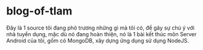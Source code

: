 # blog-of-tlam
Đây là 1 source tôi đang phô trương những gì mà tôi có, để gây sự chú ý với nhà tuyển dụng, mặc dù nó đang hoàn thiện, nó là 1 bài kết thúc môn Server Android của tôi, gồm có MongoDB, xây dựng ứng dụng sử dụng NodeJS.
